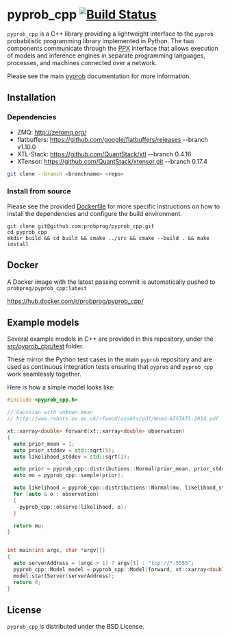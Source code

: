 # pyprob_cpp [![Build Status](https://travis-ci.org/probprog/pyprob_cpp.svg?branch=master)](https://travis-ci.org/probprog/pyprob_cpp)

`pyprob_cpp` is a C++ library providing a lightweight interface to the `pyprob` probabilistic programming library implemented in Python. The two components communicate through the [PPX](https://github.com/probprog/ppx) interface that allows execution of models and inference engines in separate programming languages, processes, and machines connected over a network.

Please see the main [pyprob](https://github.com/probprog/pyprob) documentation for more information.

## Installation

### Dependencies
- ZMQ: http://zeromq.org/
- flatbuffers: https://github.com/google/flatbuffers/releases --branch v1.10.0
- XTL-Stack: https://github.com/QuantStack/xtl --branch 0.4.16
- XTensor: https://github.com/QuantStack/xtensor.git --branch 0.17.4

```bash
git clone --branch <branchname> <repo>
```

### Install from source
Please see the provided [Dockerfile](https://github.com/probprog/pyprob_cpp/blob/master/Dockerfile) for more specific instructions on how to install the dependencies and configure the build environment.

```
git clone git@github.com:probprog/pyprob_cpp.git
cd pyprob_cpp
mkdir build && cd build && cmake ../src && cmake --build . && make install
```

## Docker

A Docker image with the latest passing commit is automatically pushed to `probprog/pyprob_cpp:latest`

https://hub.docker.com/r/probprog/pyprob_cpp/

## Example models

Several example models in C++ are provided in this repository, under the [src/pyprob_cpp/test](https://github.com/probprog/pyprob_cpp/tree/master/src/pyprob_cpp/test) folder.

These mirror the Python test cases in the main `pyprob` repository and are used as continuous integration tests ensuring that `pyprob` and `pyprob_cpp` work seamlessly together.

Here is how a simple model looks like:

```cpp
#include <pyprob_cpp.h>

// Gaussian with unkown mean
// http://www.robots.ox.ac.uk/~fwood/assets/pdf/Wood-AISTATS-2014.pdf

xt::xarray<double> forward(xt::xarray<double> observation)
{
  auto prior_mean = 1;
  auto prior_stddev = std::sqrt(5);
  auto likelihood_stddev = std::sqrt(2);

  auto prior = pyprob_cpp::distributions::Normal(prior_mean, prior_stddev);
  auto mu = pyprob_cpp::sample(prior);

  auto likelihood = pyprob_cpp::distributions::Normal(mu, likelihood_stddev);
  for (auto & o : observation)
  {
    pyprob_cpp::observe(likelihood, o);
  }

  return mu;
}


int main(int argc, char *argv[])
{
  auto serverAddress = (argc > 1) ? argv[1] : "tcp://*:5555";
  pyprob_cpp::Model model = pyprob_cpp::Model(forward, xt::xarray<double> {}, "Gaussian with unknown mean C++");
  model.startServer(serverAddress);
  return 0;
}
```

## License

`pyprob_cpp` is distributed under the BSD License.
